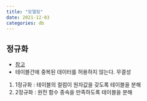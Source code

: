 ```yaml
---
title: "모델링"
date: 2021-12-03
categories: db  
---
```


## 정규화
* [참고](https://mangkyu.tistory.com/110) 
* 테이블간에 중복된 데이터를 허용하지 않는다. 무결성
1. 1정규화 : 테이블의 컬럼이 원자값을 갖도록 테이블을 분해
2. 2정규화 :  완전 함수 종속을 만족하도록 테이블을 분해

